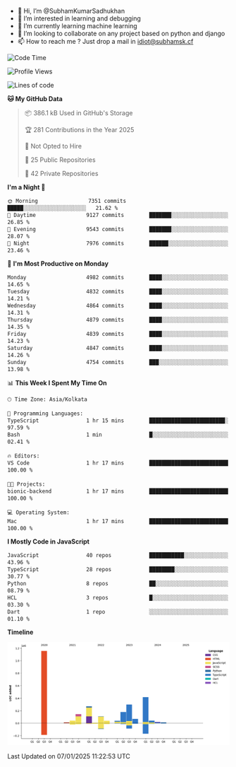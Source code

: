 - 👋 Hi, I’m @SubhamKumarSadhukhan
- 👀 I’m interested in learning and debugging
- 🌱 I’m currently learning machine learning
- 💞️ I’m looking to collaborate on any project based on python and django
- 📫 How to reach me ?
      Just drop a mail in idiot@subhamsk.cf

<!---
SubhamKumarSadhukhan/SubhamKumarSadhukhan is a ✨ special ✨ repository because its `README.md` (this file) appears on your GitHub profile.
You can click the Preview link to take a look at your changes.
--->


<!--START_SECTION:waka-->
![Code Time](http://img.shields.io/badge/Code%20Time-2%2C694%20hrs%2035%20mins-blue)

![Profile Views](http://img.shields.io/badge/Profile%20Views-0-blue)

![Lines of code](https://img.shields.io/badge/From%20Hello%20World%20I%27ve%20Written-2.8%20million%20lines%20of%20code-blue)

**🐱 My GitHub Data** 

> 📦 386.1 kB Used in GitHub's Storage 
 > 
> 🏆 281 Contributions in the Year 2025
 > 
> 🚫 Not Opted to Hire
 > 
> 📜 25 Public Repositories 
 > 
> 🔑 42 Private Repositories 
 > 
**I'm a Night 🦉** 

```text
🌞 Morning                7351 commits        █████░░░░░░░░░░░░░░░░░░░░   21.62 % 
🌆 Daytime                9127 commits        ███████░░░░░░░░░░░░░░░░░░   26.85 % 
🌃 Evening                9543 commits        ███████░░░░░░░░░░░░░░░░░░   28.07 % 
🌙 Night                  7976 commits        ██████░░░░░░░░░░░░░░░░░░░   23.46 % 
```
📅 **I'm Most Productive on Monday** 

```text
Monday                   4982 commits        ████░░░░░░░░░░░░░░░░░░░░░   14.65 % 
Tuesday                  4832 commits        ████░░░░░░░░░░░░░░░░░░░░░   14.21 % 
Wednesday                4864 commits        ████░░░░░░░░░░░░░░░░░░░░░   14.31 % 
Thursday                 4879 commits        ████░░░░░░░░░░░░░░░░░░░░░   14.35 % 
Friday                   4839 commits        ████░░░░░░░░░░░░░░░░░░░░░   14.23 % 
Saturday                 4847 commits        ████░░░░░░░░░░░░░░░░░░░░░   14.26 % 
Sunday                   4754 commits        ███░░░░░░░░░░░░░░░░░░░░░░   13.98 % 
```


📊 **This Week I Spent My Time On** 

```text
🕑︎ Time Zone: Asia/Kolkata

💬 Programming Languages: 
TypeScript               1 hr 15 mins        ████████████████████████░   97.59 % 
Bash                     1 min               █░░░░░░░░░░░░░░░░░░░░░░░░   02.41 % 

🔥 Editors: 
VS Code                  1 hr 17 mins        █████████████████████████   100.00 % 

🐱‍💻 Projects: 
bionic-backend           1 hr 17 mins        █████████████████████████   100.00 % 

💻 Operating System: 
Mac                      1 hr 17 mins        █████████████████████████   100.00 % 
```

**I Mostly Code in JavaScript** 

```text
JavaScript               40 repos            ███████████░░░░░░░░░░░░░░   43.96 % 
TypeScript               28 repos            ████████░░░░░░░░░░░░░░░░░   30.77 % 
Python                   8 repos             ██░░░░░░░░░░░░░░░░░░░░░░░   08.79 % 
HCL                      3 repos             █░░░░░░░░░░░░░░░░░░░░░░░░   03.30 % 
Dart                     1 repo              ░░░░░░░░░░░░░░░░░░░░░░░░░   01.10 % 
```



**Timeline**

![Lines of Code chart](https://raw.githubusercontent.com/SubhamKumarSadhukhan/SubhamKumarSadhukhan/main/assets/bar_graph.png)


 Last Updated on 07/01/2025 11:22:53 UTC
<!--END_SECTION:waka-->
